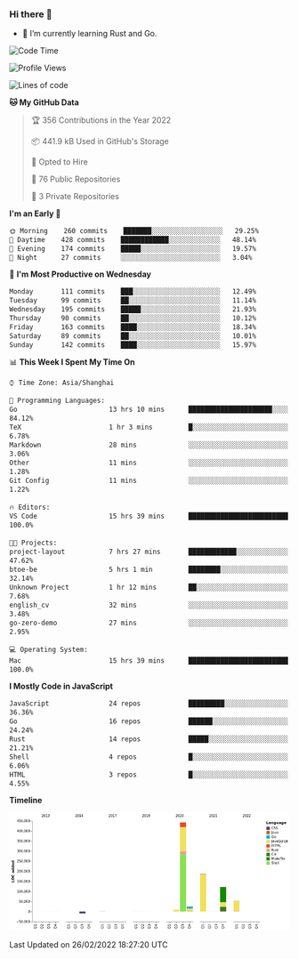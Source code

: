 ### Hi there 👋

- 🌱 I’m currently learning Rust and Go.

<!--START_SECTION:waka-->
![Code Time](http://img.shields.io/badge/Code%20Time-263%20hrs%2025%20mins-blue)

![Profile Views](http://img.shields.io/badge/Profile%20Views-0-blue)

![Lines of code](https://img.shields.io/badge/From%20Hello%20World%20I%27ve%20Written-835%20Thousand%20lines%20of%20code-blue)

**🐱 My GitHub Data** 

> 🏆 356 Contributions in the Year 2022
 > 
> 📦 441.9 kB Used in GitHub's Storage 
 > 
> 💼 Opted to Hire
 > 
> 📜 76 Public Repositories 
 > 
> 🔑 3 Private Repositories  
 > 
**I'm an Early 🐤** 

```text
🌞 Morning    260 commits    ███████░░░░░░░░░░░░░░░░░░   29.25% 
🌆 Daytime    428 commits    ████████████░░░░░░░░░░░░░   48.14% 
🌃 Evening    174 commits    █████░░░░░░░░░░░░░░░░░░░░   19.57% 
🌙 Night      27 commits     ░░░░░░░░░░░░░░░░░░░░░░░░░   3.04%

```
📅 **I'm Most Productive on Wednesday** 

```text
Monday       111 commits    ███░░░░░░░░░░░░░░░░░░░░░░   12.49% 
Tuesday      99 commits     ██░░░░░░░░░░░░░░░░░░░░░░░   11.14% 
Wednesday    195 commits    █████░░░░░░░░░░░░░░░░░░░░   21.93% 
Thursday     90 commits     ██░░░░░░░░░░░░░░░░░░░░░░░   10.12% 
Friday       163 commits    ████░░░░░░░░░░░░░░░░░░░░░   18.34% 
Saturday     89 commits     ██░░░░░░░░░░░░░░░░░░░░░░░   10.01% 
Sunday       142 commits    ████░░░░░░░░░░░░░░░░░░░░░   15.97%

```


📊 **This Week I Spent My Time On** 

```text
⌚︎ Time Zone: Asia/Shanghai

💬 Programming Languages: 
Go                       13 hrs 10 mins      █████████████████████░░░░   84.12% 
TeX                      1 hr 3 mins         █░░░░░░░░░░░░░░░░░░░░░░░░   6.78% 
Markdown                 28 mins             ░░░░░░░░░░░░░░░░░░░░░░░░░   3.06% 
Other                    11 mins             ░░░░░░░░░░░░░░░░░░░░░░░░░   1.28% 
Git Config               11 mins             ░░░░░░░░░░░░░░░░░░░░░░░░░   1.22%

🔥 Editors: 
VS Code                  15 hrs 39 mins      █████████████████████████   100.0%

🐱‍💻 Projects: 
project-layout           7 hrs 27 mins       ████████████░░░░░░░░░░░░░   47.62% 
btoe-be                  5 hrs 1 min         ████████░░░░░░░░░░░░░░░░░   32.14% 
Unknown Project          1 hr 12 mins        ██░░░░░░░░░░░░░░░░░░░░░░░   7.68% 
english_cv               32 mins             ░░░░░░░░░░░░░░░░░░░░░░░░░   3.48% 
go-zero-demo             27 mins             ░░░░░░░░░░░░░░░░░░░░░░░░░   2.95%

💻 Operating System: 
Mac                      15 hrs 39 mins      █████████████████████████   100.0%

```

**I Mostly Code in JavaScript** 

```text
JavaScript               24 repos            █████████░░░░░░░░░░░░░░░░   36.36% 
Go                       16 repos            ██████░░░░░░░░░░░░░░░░░░░   24.24% 
Rust                     14 repos            █████░░░░░░░░░░░░░░░░░░░░   21.21% 
Shell                    4 repos             █░░░░░░░░░░░░░░░░░░░░░░░░   6.06% 
HTML                     3 repos             █░░░░░░░░░░░░░░░░░░░░░░░░   4.55%

```


**Timeline**

![Chart not found](https://raw.githubusercontent.com/elton/elton/main/charts/bar_graph.png) 


 Last Updated on 26/02/2022 18:27:20 UTC
<!--END_SECTION:waka-->

<!--
**elton/elton** is a ✨ _special_ ✨ repository because its `README.md` (this file) appears on your GitHub profile.

Here are some ideas to get you started:

- 🔭 I’m currently working on ...
- 🌱 I’m currently learning ...
- 👯 I’m looking to collaborate on ...
- 🤔 I’m looking for help with ...
- 💬 Ask me about ...
- 📫 How to reach me: ...
- 😄 Pronouns: ...
- ⚡ Fun fact: ...
-->
